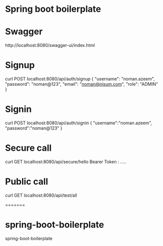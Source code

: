 
# Spring boot boilerplate

# Swagger

http://localhost:8080/swagger-ui/index.html

# Signup

curl POST localhost:8080/api/auth/signup
{
"username": "noman.azeem",
"password": "noman@123",
"email": "noman@nisum.com",
"role": "ADMIN"
}

# Signin 

curl POST localhost:8080/api/auth/signin
{
"username":"noman.azeem",
"password":"noman@123"
}

# Secure call

curl GET localhost:8080/api/secure/hello
Bearer Token : .....

# Public call
curl GET localhost:8080/api/test/all

=======
# spring-boot-boilerplate
spring-boot-boilerplate
